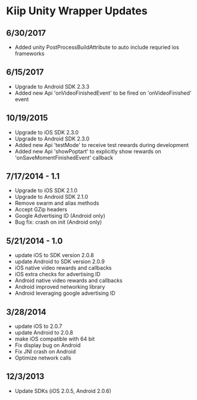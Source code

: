 # Kiip Unity Wrapper Updates

## 6/30/2017

- Added unity PostProcessBuildAttribute to auto include requried ios frameworks

## 6/15/2017

- Upgrade to Android SDK 2.3.3
- Added new Api 'onVideoFinishedEvent' to be fired on 'onVideoFinished' event

## 10/19/2015

- Upgrade to iOS SDK 2.3.0
- Upgrade to Android SDK 2.3.0
- Added new Api 'testMode' to receive test rewards during development
- Added new Api 'showPoptart' to explicitly show rewards on 'onSaveMomentFinishedEvent' callback

## 7/17/2014 - 1.1

- Upgrade to iOS SDK 2.1.0
- Upgrade to Android SDK 2.1.0
- Remove swarm and alias methods
- Accept GZip headers
- Google Advertising ID (Android only)
- Bug fix: crash on init (Android only)

## 5/21/2014 - 1.0

- update iOS to SDK version 2.0.8
- update Android to SDK version 2.0.9
- iOS native video rewards and callbacks
- iOS extra checks for advertising ID
- Android native video rewards and callbacks
- Android improved networking library
- Android leveraging google advertising ID

## 3/28/2014

- update iOS to 2.0.7
- update Android to 2.0.8
- make iOS compatible with 64 bit
- Fix display bug on Android
- Fix JNI crash on Android
- Optimize network calls

## 12/3/2013

- Update SDKs (iOS 2.0.5, Android 2.0.6)